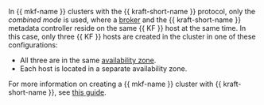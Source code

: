 In {{ mkf-name }} clusters with the {{ kraft-short-name }} protocol, only the _combined mode_ is used, where a [broker](../../../managed-kafka/concepts/brokers.md) and the {{ kraft-short-name }} metadata controller reside on the same {{ KF }} host at the same time. In this case, only three {{ KF }} hosts are created in the cluster in one of these configurations:

* All three are in the same [availability zone](../../../overview/concepts/geo-scope.md).
* Each host is located in a separate availability zone.

For more information on creating a {{ mkf-name }} cluster with {{ kraft-short-name }}, see [this guide](../../../managed-kafka/operations/cluster-create.md#higher-version).
